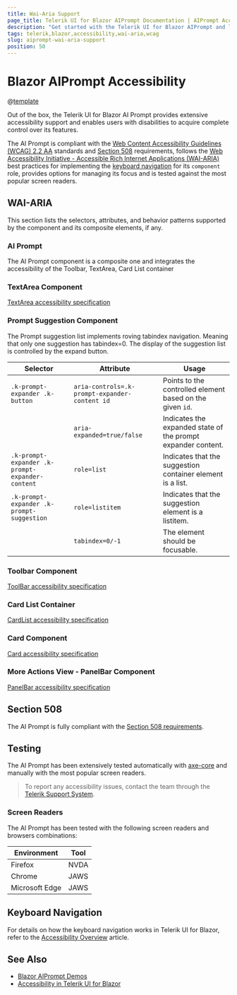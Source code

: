 ```yaml
---
title: Wai-Aria Support
page_title: Telerik UI for Blazor AIPrompt Documentation | AIPrompt Accessibility
description: "Get started with the Telerik UI for Blazor AIPrompt and learn about its accessibility support for WAI-ARIA, Section 508, and WCAG 2.2."
tags: telerik,blazor,accessibility,wai-aria,wcag
slug: aiprompt-wai-aria-support 
position: 50 
---
```


# Blazor AIPrompt Accessibility

@[template](/_contentTemplates/common/parameters-table-styles.md#table-layout)



Out of the box, the Telerik UI for Blazor AI Prompt provides extensive accessibility support and enables users with disabilities to acquire complete control over its features.


The AI Prompt is compliant with the [Web Content Accessibility Guidelines (WCAG) 2.2 AA](https://www.w3.org/TR/WCAG22/) standards and [Section 508](https://www.section508.gov/) requirements, follows the [Web Accessibility Initiative - Accessible Rich Internet Applications (WAI-ARIA)](https://www.w3.org/WAI/ARIA/apg/) best practices for implementing the [keyboard navigation](#keyboard-navigation) for its `component` role, provides options for managing its focus and is tested against the most popular screen readers.

## WAI-ARIA


This section lists the selectors, attributes, and behavior patterns supported by the component and its composite elements, if any.

### AI Prompt


The AI Prompt component is a composite one and integrates the accessibility of the Toolbar, TextArea, Card List container

### TextArea Component

[TextArea accessibility specification]({{textarea_a11y_link}})

### Prompt Suggestion Component


The Prompt suggestion list implements roving tabindex navigation. Meaning that only one suggestion has tabindex=0. The display of the suggestion list is controlled by the expand button.

| Selector | Attribute | Usage |
| -------- | --------- | ----- |
| `.k-prompt-expander .k-button` | `aria-controls=.k-prompt-expander-content id` | Points to the controlled element based on the given `id`. |
|  | `aria-expanded=true/false` | Indicates the expanded state of the prompt expander content. |
| `.k-prompt-expander .k-prompt-expander-content` | `role=list` | Indicates that the suggestion container element is a list. |
| `.k-prompt-expander .k-prompt-suggestion` | `role=listitem` | Indicates that the suggestion element is a listitem. |
|  | `tabindex=0/-1` | The element should be focusable. |

### Toolbar Component

[ToolBar accessibility specification]({{toolbar_a11y_link}})

### Card List Container

[CardList accessibility specification]({{cardlist_a11y_link}})

### Card Component

[Card accessibility specification]({{card_a11y_link}})

### More Actions View - PanelBar Component

[PanelBar accessibility specification]({{panelbar_a11y_link}})

## Section 508


The AI Prompt is fully compliant with the [Section 508 requirements](http://www.section508.gov/).

## Testing


The AI Prompt has been extensively tested automatically with [axe-core](https://github.com/dequelabs/axe-core) and manually with the most popular screen readers.

> To report any accessibility issues, contact the team through the [Telerik Support System](https://www.telerik.com/account/support-center).

### Screen Readers


The AI Prompt has been tested with the following screen readers and browsers combinations:

| Environment | Tool |
| ----------- | ---- |
| Firefox | NVDA |
| Chrome | JAWS |
| Microsoft Edge | JAWS |



## Keyboard Navigation

For details on how the keyboard navigation works in Telerik UI for Blazor, refer to the [Accessibility Overview](slug://accessibility-overview#keyboard-navigation) article.

## See Also

* [Blazor AIPrompt Demos](https://demos.telerik.com/blazor-ui/aiprompt/overview)
* [Accessibility in Telerik UI for Blazor](slug://accessibility-overview)